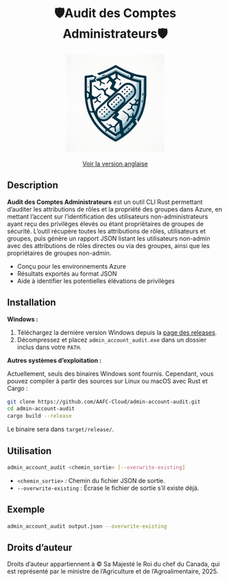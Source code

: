 <div align="center">
    <h1>🛡️Audit des Comptes Administrateurs🛡️</h1>
    <img src="logo.png" width="230">
    <br/>

[Voir la version anglaise](./README.md)
</div>

## Description

**Audit des Comptes Administrateurs** est un outil CLI Rust permettant d’auditer les attributions de rôles et la propriété des groupes dans Azure, en mettant l’accent sur l’identification des utilisateurs non-administrateurs ayant reçu des privilèges élevés ou étant propriétaires de groupes de sécurité. L’outil récupère toutes les attributions de rôles, utilisateurs et groupes, puis génère un rapport JSON listant les utilisateurs non-admin avec des attributions de rôles directes ou via des groupes, ainsi que les propriétaires de groupes non-admin.

- Conçu pour les environnements Azure
- Résultats exportés au format JSON
- Aide à identifier les potentielles élévations de privilèges

## Installation

**Windows :**

1. Téléchargez la dernière version Windows depuis la [page des releases](https://github.com/AAFC-Cloud/admin-account-audit/releases).
2. Décompressez et placez `admin_account_audit.exe` dans un dossier inclus dans votre `PATH`.

**Autres systèmes d’exploitation :**

Actuellement, seuls des binaires Windows sont fournis. Cependant, vous pouvez compiler à partir des sources sur Linux ou macOS avec Rust et Cargo :

```sh
git clone https://github.com/AAFC-Cloud/admin-account-audit.git
cd admin-account-audit
cargo build --release
```
Le binaire sera dans `target/release/`.

## Utilisation

```sh
admin_account_audit <chemin_sortie> [--overwrite-existing]
```

- `<chemin_sortie>` : Chemin du fichier JSON de sortie.
- `--overwrite-existing` : Écrase le fichier de sortie s’il existe déjà.

## Exemple

```sh
admin_account_audit output.json --overwrite-existing
```

## Droits d’auteur

Droits d’auteur appartiennent à © Sa Majesté le Roi du chef du Canada, qui est représenté par le ministre de l’Agriculture et de l’Agroalimentaire, 2025.